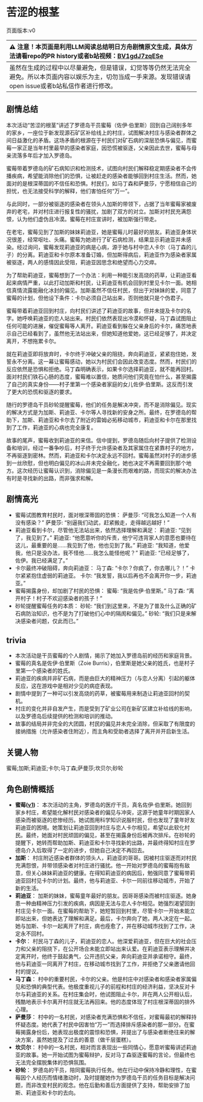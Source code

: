 # 苦涩的根茎
页面版本:v0
 

| :warning: 注意！本页面是利用LLM阅读总结明日方舟剧情原文生成，具体方法请看repo的PR history或者b站视频：[BV1gdJ7zqESe](https://www.bilibili.com/video/BV1gdJ7zqESe/)         |
|:----------------------------|
| 虽然在生成的过程中以尽量避免，但是错误，幻觉等等仍然无法完全避免。所以本页面内容以娱乐为主，切勿当成一手来源。发现错误请open issue或者b站私信作者进行修改。|



## 剧情总结
本次活动“苦涩的根茎”讲述了罗德岛干员蜜莓（佐伊·伯里斯）回到自己阔别多年的家乡，一座位于新发现源石矿区补给线上的村庄，试图解决村庄与感染者群体之间日益激化的矛盾。这场矛盾的根源在于村民们对矿石病的深层恐惧与偏见，而蜜莓一家正是当年村里最早的感染者家庭，因恐慌被驱逐，父亲因此去世，蜜莓与母亲流落多年后才加入罗德岛。

蜜莓带着罗德岛的矿石病知识和检测技术，试图向村民们解释稳定期感染者不会传播疾病，希望能消除他们的恐惧，让被赶走的感染者能够回到村庄生活。然而，她面对的是根深蒂固的不信任和恐惧。村民们，如马丁森和萨曼莎，宁愿相信自己的担忧，也无法接受科学的解释，他们害怕任何“万一”。

与此同时，一部分被驱逐的感染者在领头人加斯的带领下，占据了当年蜜莓家被废弃的老宅，并对村庄进行报复性的骚扰，加剧了双方的对立。加斯对村民充满怨恨，认为他们虚伪且冷漠。蜜莓在村庄宣讲时，被加斯强行带走。

在老宅，蜜莓见到了加斯的妹妹莉迪亚，她是蜜莓儿时最好的朋友。莉迪亚身体状况很差，经常呕吐、头痛。蜜莓为她进行了矿石病检测，结果显示莉迪亚并未感染。经过询问，蜜莓发现莉迪亚的病是心病，源于她与村中恋人卡尔（马丁森的儿子）的分离。莉迪亚和卡尔原本准备订婚，但加斯得病后，莉迪亚作为感染者家属被驱逐，两人的感情因此受阻，莉迪亚因思念和绝望而心力交瘁。

为了帮助莉迪亚，蜜莓想到了一个办法：利用一种能引发高烧的药草，让莉迪亚看起来病情严重，以此打动加斯和村民，让莉迪亚有机会回到村里见卡尔一面。她相信真情流露能融化冰封的偏见。加斯虽然不信任村民，但出于对妹妹的爱，同意了蜜莓的计划，但他设下条件：卡尔必须自己站出来，否则他就只是个伪君子。

蜜莓带着莉迪亚回到村庄，向村民们讲述了莉迪亚的故事，但并未提及卡尔的名字。她呼唤莉迪亚的恋人站出来。村民们依然表现出冷漠和怀疑，马丁森试图阻止任何可能的进展，催促蜜莓等人离开。莉迪亚看到躲在父亲身后的卡尔，痛苦地表示自己已经看到了，虽然他无法站出来，但她知道他爱她，这已经足够了，并决定离开，不想拖累卡尔。

就在莉迪亚即将放弃时，卡尔终于冲破父亲的阻挠，奔向莉迪亚，紧紧抱住她，发誓永不分离。这一幕让蜜莓感动，她以为村民们会因此改变态度。然而，村民们的反应依然是恐惧和拒绝。马丁森明确表示，如果卡尔选择莉迪亚，就不能再回村。面对村民们铁石心肠的态度，蜜莓难以置信，她质问他们究竟在怕什么，甚至揭露了自己的真实身份——村子里第一个感染者家庭的女儿佐伊·伯里斯。这反而引发了更大的恐慌和驱逐的要求。

随行的罗德岛干员砂轮提醒蜜莓，他们的任务是解决冲突，而不是消除偏见。现实的解决方式是为加斯、莉迪亚、卡尔等人寻找新的安身之所。最终，在罗德岛的帮助下，加斯、莉迪亚和卡尔去了附近的雷姆必拓移动城市，莉迪亚和卡尔在那里找到了工作，莉迪亚的心病也完全康复。

故事的尾声，蜜莓收到莉迪亚的来信。信中提到，罗德岛随后向村子提供了检测设备和培训，经过一番争吵后，村子终于允许感染者及其家属住在紧靠村子的地方，不再驱逐到密林。然而，莉迪亚和卡尔决定永远不回村。蜜莓虽然对村子的进步感到一丝欣慰，但也明白偏见的冰山并未完全融化，她也决定不再需要回到那个地方。这次经历让蜜莓认识到，消除偏见是一条漫长而艰难的路，而现实的解决办法有时是寻找新的出路，而非强求和解。
## 剧情高光
*   蜜莓试图教育村民时，面对根深蒂固的恐惧：
    萨曼莎: “可我怎么知道一个人有没有感染？”
    萨曼莎: “别逼我们动武，赶紧搬走，走得越远越好！”
*   莉迪亚看到卡尔，尽管他无法站出来，依然选择理解和满足：
    莉迪亚: “见到了，我见到了。”
    莉迪亚: “他愿意听你的斥责，他宁可违背家人的意愿也要待在这儿，最重要的是......我见到了他，他也见到了我。”
    莉迪亚: “我知道，他爱我，他只是没办法，我不怪他......我怎么能怪他呢？”
    莉迪亚: “已经足够了，佐伊。我已经满足了。”
*   卡尔最终冲破阻碍，奔向莉迪亚：
    马丁森: “卡尔？你疯了，你去哪儿？！”
    卡尔紧紧抱住虚弱的莉迪亚。
    卡尔: “我发誓，我以后再也不会离开你一步，莉迪亚。”
*   蜜莓揭露身份，却加剧了村民的恐惧：
    蜜莓: “我是佐伊·伯里斯。”
    马丁森: “离开村子！村子不欢迎感染者的孩子！”
*   砂轮提醒蜜莓任务的本质：
    砂轮: “我们到这里来，不是为了普及什么正确的矿石病防治知识，也不是为了打破他们心中的隔阂和偏见。”
    砂轮: “我们只是来解决感染者问题，仅此而已。”
## trivia
*   本次活动是干员蜜莓的个人剧情，揭示了她加入罗德岛前的经历和家庭背景。
*   蜜莓的真名是佐伊·伯里斯（Zoie Burris），伯里斯是她父亲的姓氏，也是村子里第一个感染者的姓氏。
*   莉迪亚的疾病并非矿石病，而是由巨大的精神压力（与恋人分离）引起的躯体反应，这在游戏中是相对少见的病症表现。
*   剧情中提到了一种可以引发高烧的药草，被蜜莓用来制造让莉迪亚回村的契机。
*   村庄的变化并非自发产生，而是受到了矿业公司在新矿区建立补给线的影响，以及罗德岛后续提供的检测和培训的推动。
*   故事的结局并非完全的大团圆，村民的偏见并未完全消除，但采取了有限度的接纳措施（允许感染者住附近），而主角和受助者选择了离开并开启新生活。
## 关键人物
蜜莓;加斯;莉迪亚;卡尔;马丁森;萨曼莎;坎贝尔;砂轮
## 角色剧情概括
-   **蜜莓([v1](../chars/char_449_glider.md))**： 本次活动的主角，罗德岛的医疗干员，真名佐伊·伯里斯。她回到家乡村庄，希望能化解村民对感染者的偏见与冲突，这源于她童年时期因家人感染而被驱逐的悲惨经历。她试图用科学知识说服村民，但也发现了童年好友莉迪亚的困境。她策划让莉迪亚回到村庄与恋人卡尔相见，希望以此软化村民。最终，她面对村民顽固的偏见，甚至在揭露身份后被再次排斥。在砂轮的提醒下，她转而帮助加斯、莉迪亚和卡尔寻找新的出路，并最终得知村庄在罗德岛介入后取得了一定的进步，但她自己决定不再回去。
-   **加斯**： 村庄附近感染者群体的领头人，莉迪亚的哥哥。因被村庄驱逐而对村民充满怨恨，并带领感染者对村庄进行骚扰。他一开始对罗德岛的蜜莓抱有敌意，但关心妹妹莉迪亚的健康。在得知莉迪亚的病因后，勉强同意了蜜莓带莉迪亚回村见卡尔的计划。最终，他与莉迪亚、卡尔一同前往移动城市，开始了新的生活。
-   **莉迪亚**： 加斯的妹妹，蜜莓童年最好的朋友。因哥哥感染而被村庄驱逐。她身患一种由精神压力引发的疾病，病因是无法与恋人卡尔相见。她强烈渴望回到村庄见卡尔一面。在蜜莓的帮助下，她短暂回到村里，尽管卡尔一开始未能立即站出来，但她表达了理解和满足。最后，卡尔奔向了她，两人决定在一起。她与加斯、卡尔一起离开了村庄，病也痊愈了，并在移动城市找到了工作，决定永不回村。
-   **卡尔**： 村民马丁森的儿子，莉迪亚的恋人。他深爱莉迪亚，但在巨大的社会压力和父亲的阻挠下，在公开场合未能立即站出来认爱。在莉迪亚表示理解并决定离开时，他终于鼓起勇气，公开违抗父亲，奔向莉迪亚并承诺相守。最终，他与莉迪亚一同离开了村庄，在移动城市找到了工作，并拒绝了父亲邀请他回村的提议。
-   **马丁森**： 村中的重要村民，卡尔的父亲。他是村庄中对感染者和感染者家属偏见和恐惧的典型代表。他极度重视儿子的前程和村庄的经济利益，坚决反对卡尔与莉迪亚的关系。在村庄集会时，他试图阻止卡尔，并在两人公开相认后，残酷地表示卡尔离开村庄就无法再回来。他的态度体现了村庄根深蒂固的排外心理。
-   **萨曼莎**： 村中的一名村民，对感染者充满恐惧和不信任，对蜜莓最初的解释持怀疑态度。她代表了村民中因害怕“万一”而选择排斥感染者的那一部分。在蜜莓揭露身份后，她表现出极度的震惊和恐惧，并提出了与感染者断绝往来的解决方案，虽然她提及了过去的善意（做千层蛋糕）。
-   **坎贝尔**： 村中的一名村民，相对而言表现出一些同情心，愿意听蜜莓讲述莉迪亚的故事。她一开始试图为蜜莓辩护，反对马丁森驱逐蜜莓的言论，但最终也无法完全摆脱集体的恐惧氛围。
-   **砂轮**： 罗德岛的干员，陪同蜜莓执行任务。他在行动中保持冷静和理性，在蜜莓因个人经历而情绪激动时，及时提醒她作为罗德岛干员的任务目标是解决问题，而非改变村民的观念。他在后勤和善后方面提供了支持，帮助安排了加斯、莉迪亚和卡尔的去向。